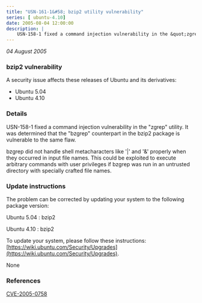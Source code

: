 ```yaml
---
title: "USN-161-1&#58; bzip2 utility vulnerability"
series: [ ubuntu-4.10]
date: 2005-08-04 12:00:00
description: |
    USN-158-1 fixed a command injection vulnerability in the &quot;zgrep&quot; utility. It was determined that the &quot;bzgrep&quot; counterpart in the bzip2 package is vulnerable to the same flaw.
--- 
```

 
 

*04 August 2005*

### bzip2 vulnerability

A security issue affects these releases of Ubuntu and its derivatives:

* Ubuntu 5.04
* Ubuntu 4.10

### Details

USN-158-1 fixed a command injection vulnerability in the &quot;zgrep&quot; utility. It was determined that the &quot;bzgrep&quot; counterpart in the bzip2 package is vulnerable to the same flaw.

bzgrep did not handle shell metacharacters like &#39;|&#39; and &#39;&amp;&#39; properly when they occurred in input file names. This could be exploited to execute arbitrary commands with user privileges if bzgrep was run in an untrusted directory with specially crafted file names.

### Update instructions

The problem can be corrected by updating your system to the following package version:

Ubuntu 5.04
 : bzip2 

Ubuntu 4.10
 : bzip2 

To update your system, please follow these instructions: [https://wiki.ubuntu.com/Security/Upgrades](https://wiki.ubuntu.com/Security/Upgrades).

None

### References

 
 [CVE-2005-0758](http://people.ubuntu.com/~ubuntu-security/cve/CVE-2005-0758)
 

